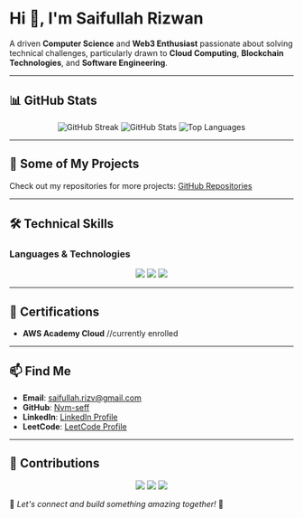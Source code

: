 # Hi 👋, I'm Saifullah Rizwan

A driven **Computer Science** and **Web3 Enthusiast** passionate about solving technical challenges, particularly drawn to **Cloud Computing**, **Blockchain Technologies**, and **Software Engineering**.

---

## 📊 GitHub Stats
<div align="center">
  <img src="https://github-readme-streak-stats.herokuapp.com/?user=Nvm-seff&theme=green_nur&hide_border=true" alt="GitHub Streak"/>
  <img src="https://github-readme-stats.vercel.app/api?username=Nvm-seff&show_icons=true&theme=green_nur&hide_border=true" alt="GitHub Stats"/>
  <img src="https://github-readme-stats.vercel.app/api/top-langs/?username=Nvm-seff&layout=compact&theme=green_nur&hide_border=true" alt="Top Languages"/>
</div>

---

## 🔭 Some of My Projects

Check out my repositories for more projects: [GitHub Repositories](https://github.com/Nvm-seff?tab=repositories)

---

## 🛠️ Technical Skills

### **Languages & Technologies**
<div align="center">
  <img src="https://skillicons.dev/icons?i=python,c,cpp,cs,java,js,php,html,css" />
  <img src="https://skillicons.dev/icons?i=HyperLedger,docker,git,github,firebase,postgres,mongodb" />
  <img src="https://skillicons.dev/icons?i=react,nextjs,nodejs,express,solidity,hardhat,vercel,postman,linux" />
</div>

---

## 📜 Certifications

- **AWS Academy Cloud** //currently enrolled

---

## 📫 Find Me

- **Email**: saifullah.rizv@gmail.com
- **GitHub**: [Nvm-seff](https://github.com/Nvm-seff)
- **LinkedIn**: [LinkedIn Profile](https://linkedin.com/in/Nvm-seff)
- **LeetCode**: [LeetCode Profile](https://leetcode.com/Nvm-seff/)

---

## 🚀 Contributions
<div align="center">
  <img src="https://github-profile-summary-cards.vercel.app/api/cards/profile-details?username=Nvm-seff&theme=github_dark" />
  <img src="https://github-profile-trophy.vercel.app/?username=Nvm-seff&theme=darkhub&row=1&column=6&margin-w=10&margin-h=10" />
  <img src="https://github-readme-activity-graph.cyclic.app/graph?username=Nvm-seff&theme=github-compact&hide_border=true" />
</div>

📌 _Let's connect and build something amazing together!_ 🚀
